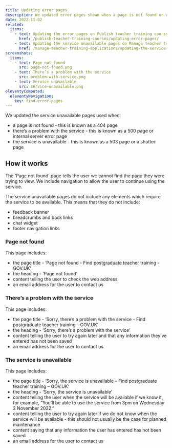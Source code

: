 ```yaml
---
title: Updating error pages
description: We updated error pages shown when a page is not found or when there is a problem with the service
date: 2022-11-02
related:
  items:
    - text: Updating the error pages on Publish teacher training courses
      href: /publish-teacher-training-courses/updating-error-pages/
    - text: Updating the service unavailable pages on Manage teacher training applications
      href: /manage-teacher-training-applications/updating-the-service-unavailable-pages/
screenshots:
  items:
    - text: Page not found
      src: page-not-found.png
    - text: There’s a problem with the service
      src: problem-with-service.png
    - text: Service unavailable
      src: service-unavailable.png
eleventyComputed:
  eleventyNavigation:
    key: find-error-pages
---
```


We updated the service unavailable pages used when:

- a page is not found - this is known as a 404 page
- there’s a problem with the service - this is known as a 500 page or internal server error page
- the service is unavailable - this is known as a 503 page or a shutter page

## How it works

The ‘Page not found’ page tells the user we cannot find the page they were trying to view. We include navigation to allow the user to continue using the service.

The service unavailable pages do not include any elements which require the service to be available. This means that they do not include:

- feedback banner
- breadcrumbs and back links
- chat widget
- footer navigation links

### Page not found

This page includes:

- the page title - ‘Page not found - Find postgraduate teacher training - GOV.UK’
- the heading - ‘Page not found’
- content telling the user to check the web address
- an email address for the user to contact us

### There’s a problem with the service

This page includes:

- the page title - ‘Sorry, there’s a problem with the service - Find postgraduate teacher training - GOV.UK’
- the heading - ‘Sorry, there’s a problem with the service’
- content telling the user to try again later and that any information they’ve entered has not been saved
- an email address for the user to contact us

### The service is unavailable

This page includes:

- the page title - ‘Sorry, the service is unavailable – Find postgraduate teacher training – GOV.UK’
- the heading - ‘Sorry, the service is unavailable’
- content telling the user when the service will be available if we know it, for example, “You’ll be able to use the service from 3pm on Wednesday 2 November 2022.”
- content telling the user to try again later if we do not know when the service will be available - this should not usually be the case for planned maintenance
- content saying that any information the user has entered has not been saved
- an email address for the user to contact us
